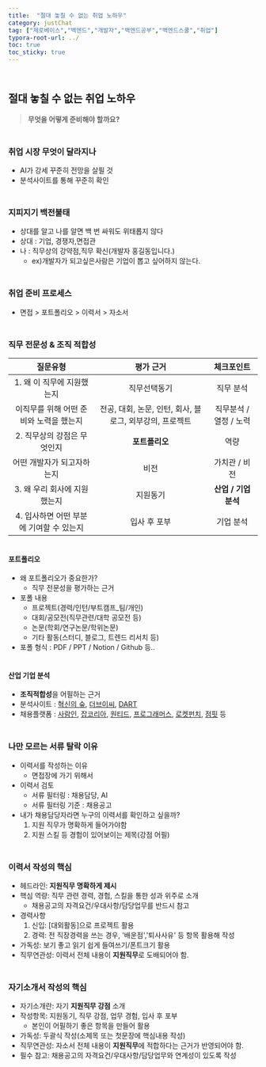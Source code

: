 ```yaml
---
title:  "절대 놓칠 수 없는 취업 노하우"
category: justChat
tag: ["제로베이스","백엔드","개발자","백엔드공부","백엔드스쿨","취업"]
typora-root-url: ../
toc: true
toc_sticky: true
---
```




## <br>절대 놓칠 수 없는 취업 노하우

> **무엇을 어떻게 준비해야 할까요?**



### <br>취업 시장 무엇이 달라지나

- AI가 강세 꾸준히 전망을 살필 것
- 분석사이트를 통해 꾸준히 확인



### <br>지피지기 백전불태

- 상대를 알고 나를 알면 백 번 싸워도 위태롭지 않다
- 상대 : 기업, 경쟁자,면접관
- 나 : 직무상의 강약점,직무 확신(개발자 홍길동입니다.)
  - ex)개발자가 되고싶은사람은 기업이 뽑고 싶어하지 않는다.



### <br>취업 준비 프로세스

- 면접 > 포트폴리오 > 이력서 > 자소서



### <br>직무 전문성 & 조직 적합성

|                 질문유형                 |                        평가 근거                         |       체크포인트       |
| :--------------------------------------: | :------------------------------------------------------: | :--------------------: |
|        1. 왜 이 직무에 지원했는지        |                       직무선택동기                       |       직무 분석        |
| 이직무를 위해 어떤 준비와 노력을 했는지  | 전공, 대회, 논문, 인턴, 회사, 블로그, 외부강의, 프로젝트 | 직무분석 / 열정 / 노력 |
|       2. 직무상의 강점은 무엇인지        |                      **포트폴리오**                      |          역량          |
|        어떤 개발자가 되고자하는지        |                           비전                           |     가치관 / 비전      |
|       3. 왜 우리 회사에 지원했는지       |                         지원동기                         |  **산업 / 기업 분석**  |
| 4. 입사하면 어떤 부분에 기여할 수 있는지 |                       입사 후 포부                       |       기업 분석        |

#### <br>포트폴리오

- 왜 포트폴리오가 중요한가?
  - 직무 전문성을 평가하는 근거
- 포폴 내용
  - 프로젝트(경력/인턴/부트캠프_팀/개인)
  - 대회/공모전(직무관련/대학 공모전 등)
  - 논문(학회/연구논문/학위논문)
  - 기타 활동(스터디, 블로그, 트렌드 리서치 등)
- 포폴 형식 : PDF / PPT / Notion / Github 등..

#### <br>산업 기업 분석

- **조직적합성**을 어필하는 근거
- 분석사이트 : [혁신의 숲](https://www.innoforest.co.kr/), [더브이씨](https://thevc.kr/), [DART](https://dart.fss.or.kr/)
- 채용플랫폼 : [사람인](https://www.saramin.co.kr/), [잡코리아](https://www.jobkorea.co.kr/), [원티드](https://www.wanted.co.kr/), [프로그래머스](https://career.programmers.co.kr/job), [로켓펀치](https://www.rocketpunch.com/), [점핏](https://www.jumpit.co.kr/) 등

### <br>나만 모르는 서류 탈락 이유

- 이력서를 작성하는 이유
  - 면접장에 가기 위해서
- 이력서 검토
  - 서류 필터링 : 채용담당, AI
  - 서류 필터링 기준 : 채용공고
- 내가 채용담당자라면 누구의 이력서를 확인하고 싶을까?
  1. 지원 직무가 명확하게 들어가야함
  2. 지원 스킬 등 경험이 있어보이는 제목(강점 어필)

### <br>이력서 작성의 핵심

- 헤드라인: **지원직무 명확하게 제시**
- 핵심 역량: 직무 관련 경력, 경험, 스킬을 통한 성과 위주로 소개
  - 채용공고의 자격요건/우대사항/담당업무를 반드시 참고
- 경력사항
  1. 신입: [대외활동]으로 프로젝트 활용
  2. 경력: 전 직장경력을 쓰는 경우, '배운점','퇴사사유' 등 항목 활용해 작성
- 가독성: 보기 좋고 읽기 쉽게 들여쓰기/폰트크기 활용
- 직무연관성: 이력서 전체 내용이 **지원직무**로 도배되어야 함.

### <br>자기소개서 작성의 핵심

- 자기소개란: 자기 **지원직무 강점** 소개
- 작성항목: 지원동기, 직무 강점, 업무 경험, 입사 후 포부
  - 본인이 어필하기 좋은 항목을 만들어 활용
- 가독성: 두괄식 작성(소제목 또는 첫문장에 핵심내용 작성)
- 직무연관성: 자소서 전체 내용이 **지원직무**에 적합하다는 근거가 반영되어야 함.
- 필수 참고: 채용공고의 자격요건/우대사항/담당업무와 연계성이 있도록 작성


